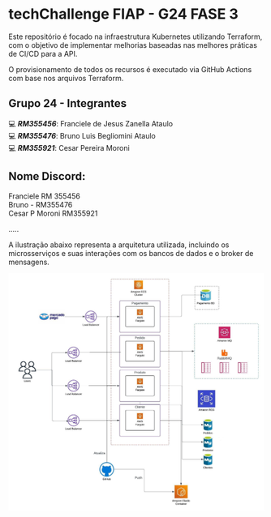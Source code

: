 # techChallenge FIAP - G24 FASE 3

Este repositório é focado na infraestrutura Kubernetes utilizando Terraform, com o objetivo de implementar melhorias baseadas nas melhores práticas de CI/CD para a API.

O provisionamento de todos os recursos é executado via GitHub Actions com base nos arquivos Terraform.

## Grupo 24 - Integrantes
💻 *<b>RM355456</b>*: Franciele de Jesus Zanella Ataulo </br>
💻 *<b>RM355476</b>*: Bruno Luis Begliomini Ataulo </br>
💻 *<b>RM355921</b>*: Cesar Pereira Moroni </br>


## Nome Discord:
Franciele RM 355456</br>
Bruno - RM355476</br>
Cesar P Moroni RM355921</br>

.....

A ilustração abaixo representa a arquitetura utilizada, incluindo os microsserviços e suas interações com os bancos de dados e o broker de mensagens.

![image](assets/desenho.jpeg)

















